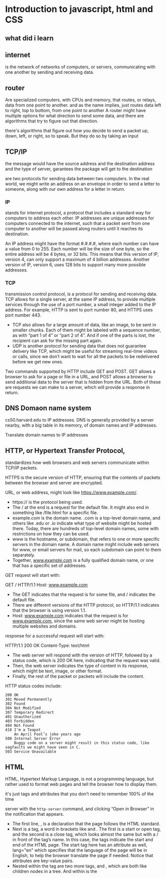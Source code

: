 # Introduction to javascript, html and CSS
## what did i learn

## internet 
is the network of networks of computers, or servers, communicating with one another by sending and receiving data. 

## router
Are specialized computers, with CPUs and memory, that routes, or relays, data from one point to another. 
and as the name implies, just routes data left to right, top to bottom, from one point to another
A router might have multiple options for what direction to send some data, and there are algorithms that try to figure out that direction.

there's algorithms that figure out how you decide to send a packet up, down, left, or right, so to speak. But they do so by taking an input

## TCP/IP
the message would have the source address and the destination address and the type of server, garantees the package will get to the destination

are two protocols for sending data between two computers. In the real world, we might write an address on an envelope in order to send a letter to someone, along with our own address for a letter in return.
 
### IP
stands for internet protocol, a protocol that includes a standard way for computers to address each other. IP addresses are unique addresses for computers connected to the internet, such that a packet sent from one computer to another will be passed along routers until it reaches its destination.

An IP address might have the format #.#.#.#, where each number can have a value from 0 to 255. Each number will be the size of one byte, so the entire address will be 4 bytes, or 32 bits. This means that this version of IP, version 4, can only support a maximum of 4 billion addresses. Another version of IP, version 6, uses 128 bits to support many more possible addresses.

### TCP

transmission control protocol, is a protocol for sending and receiving data. TCP allows for a single server, at the same IP address, to provide multiple services through the use of a port number, a small integer added to the IP address. For example, HTTP is sent to port number 80, and HTTPS uses port number 443.

- TCP also allows for a large amount of data, like an image, to be sent in smaller chunks. Each of them might be labeled with a sequence number, as with “part 1 of 4” or “part 2 of 4”. And if one of the parts is lost, the recipient can ask for the missing part again.
- UDP is another protocol for sending data that does not guarantee delivery like TCP, which might be useful for streaming real-time videos or calls, since we don’t want to wait for all the packets to be redelivered before we get new ones.


Two commands supported by HTTP include GET and POST. GET allows a browser to ask for a page or file in a URL, and POST allows a browser to send additional data to the server that is hidden from the URL. Both of these are requests we can make to a server, which will provide a response in return.

## DNS Domaon name system

cs50.harvard.edu to IP addresses. DNS is generally provided by a server nearby, with a big table in its memory, of domain names and IP addresses.

Translate domain names to IP addresses

## HTTP, or Hypertext Transfer Protocol, 
standardizes how web browsers and web servers communicate within TCP/IP packets.

   HTTPS is the secure version of HTTP, ensuring that the contents of packets between the browser and server are encrypted.
   
   
 URL, or web address, might look like https://www.example.com/.

 - https:// is the protocol being used.
 - The / at the end is a request for the default file. It might also end in something like /file.html for a specific file.
 - example.com is the domain name. .com is a top-level domain name, and others like .edu or .io indicate what type of website might be hosted there. Today, there are hundreds of top-level domain names, some with restrictions on how they can be used.
 - www is the hostname, or subdomain, that refers to one or more specific servers in the domain name. A domain name might include web servers for www, or email servers for mail, so each subdomain can point to them separately.
 - Together, www.example.com is a fully qualified domain name, or one that has a specific set of addresses.


GET request will start with:

GET / HTTP/1.1
Host: www.example.com

- The GET indicates that the request is for some file, and / indicates the default file.
- There are different versions of the HTTP protocol, so HTTP/1.1 indicates that the browser is using version 1.1.
- Host: www.example.com indicates that the request is for www.example.com, since the same web server might be hosting multiple websites and domains.

response for a successful request will start with:

HTTP/1.1 200 OK
Content-Type: text/html


- The web server will respond with the version of HTTP, followed by a status code, which is 200 OK here, indicating that the request was valid.
- Then, the web server indicates the type of content in its response, which might be text, image, or other format.
- Finally, the rest of the packet or packets will include the content.


HTTP status codes include:

    200 OK
    301 Moved Permanently
    302 Found
    304 Not Modified
    307 Temporary Redirect
    401 Unauthorized
    403 Forbidden
    404 Not Found
    418 I'm a Teapot
        An April Fool’s joke years ago
    500 Internal Server Error
        Buggy code on a server might result in this status code, like segfaults we might have seen in C.
    503 Service Unavailable

## HTML

HTML, Hypertext Markup Language, is not a programming language, but rather used to format web pages and tell the browser how to display them.

it's just tags and attributes that you don't need to remember 100% of the time

server with the <code>http-server</code> command, and clicking “Open in Browser” in the notification that appears.

- The first line, <!DOCTYPE html>, is a declaration that the page follows the HTML standard.
- Next is a tag, a word in brackets like <html> and </html>. The first is a start or open tag, and the second is a close tag, which looks almost the same but with a / in front of the tag’s name. In this case, the tags indicate the start and end of the HTML page. The start tag here has an attribute as well, lang="en" which specifies that the language of the page will be in English, to help the browser translate the page if needed. Notice that attributes are key-value pairs.
- Nested within the <html> tag are two more tags, <head> and <body>, which are both like children nodes in a tree. And within <head> is the <title> tag, the contents of which we see in a tab or window’s title in a browser. Within <body> is the contents of the page itself, a text node, which we’ll see in the main view of a browser as well.

 Element: start tag and end tag and everything in between
 
 Pure text in HTMl is called text node
 
 ![image](https://user-images.githubusercontent.com/31789624/201429134-fdd1ee23-3dea-4340-be50-58b5e4665cf0.png
 
### List
 ```
 <!DOCTYPE html>

<html lang="en">
    <head>
        <title>list</title>
    </head>
    <body>
        <ul>
            <li>foo</li>
            <li>bar</li>
            <li>baz</li>
        </ul>
    </body>
</html>
```
### Table
 ```
         <table>
            <thead>
                <tr>
                    <th>Name</th>
                    <th>Number</th>
                </tr>
            </thead>
            <tbody>
                <tr>
                    <td>Carter</td>
                    <td>+1-617-495-1000</td>
                </tr>
                <tr>
                    <td>David</td>
                    <td>+1-949-468-2750</td>
                </tr>
            </tbody>
        </table>
```
 
### Image
 ```
      <img alt="Harvard University" src="harvard.jpg">
 ```
### Video
 ```
 <video autoplay loop muted width="1280">
            <source src="halloween.mp4" type="video/mp4">
 </video>
 ```
### embed another page in ours with an inline frame, or iframe: 
 
 ```
         <iframe allowfullscreen src="https://www.youtube.com/embed/xvFZjo5PgG0"></iframe>
 ```
 
### responsive, or automatically adapted for different screen sizes:

```
     <meta name="viewport" content="initial-scale=1, width=device-width">
```

## URL
 
 URL can change when you do a search for example to include the user's input. This is how humans provide input to servers. They don't manually create the URLs, like I sort of just did. 

when you fill out a form on the web and you hit Enter, typically the URL suddenly changes to include whatever you typed in, in the URL, assuming the form is using the verb GET. That's not ideal. If you're typing in a username, a password, a credit card information, because you don't want the next person to sit down at your laptop to see literally everything you typed in, saved in your history. So there's another verb, POST, that can hide all of that. 

 ## Dev tool
 
 ![image](https://user-images.githubusercontent.com/31789624/201502139-5b085b9b-f271-4b0d-aa32-c3e9f8f92aa2.png)

 
 Example of search
 ```
 <!DOCTYPE html>

<html lang="en">
    <head>
        <title>search</title>
    </head>
    <body>
        <form action="https://www.google.com/search" method="get">
            <input name="q" type="text">
            <input type="submit">
        </form>
    </body>
</html>

```
 
## CSS
 Cascading Style Sheets, another language that tells our browser how to display tags on a page
 
 <code><div></code> tags, or divisions, to indicate they are separate areas on our page.
 
## HTML entity
  
  <code>Copyright &#169; John Harvard</code>
  
## type selector 

### class selector: 
  
```
  html
          <header class="centered large">
   ----------
    Css
             .centered
            {
                text-align: center;
            }
 ```
### ID selector
 
```
 <p id="first">
  
  #first{
  
```
### first child
  ```
   
            p:first-child
            {
                font-size: larger;
            }
  ```
           
 ### link CSS file
           
           <code><link href="home.css" rel="stylesheet"></code>
